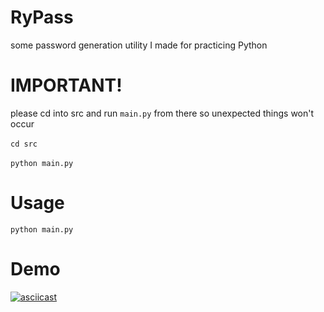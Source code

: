 # RyPass
some password generation utility I made for practicing Python

# IMPORTANT!
please cd into src and run `main.py` from there so unexpected things won't occur
<br>
<br>
`cd src` 
<br>
<br>
`python main.py`

# Usage
`python main.py`

# Demo
[![asciicast](https://asciinema.org/a/kc8bIZZ2dWOovig069rayaCCc.svg)](https://asciinema.org/a/kc8bIZZ2dWOovig069rayaCCc)



